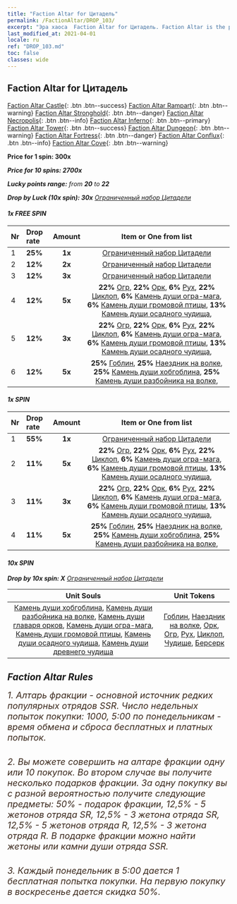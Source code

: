```yaml
---
title: "Faction Altar for Цитадель"
permalink: /FactionAltar/DROP_103/
excerpt: "Эра хаоса  Faction Altar for Цитадель. Faction Altar is the primary method for obtaining SSR units from the popular faction. Limited to 1,000 purchases each week. The popular faction changes at 05:00 every Monday. Purchase attempts and free purchase attempts will also reset then."
last_modified_at: 2021-04-01
locale: ru
ref: "DROP_103.md"
toc: false
classes: wide
---
```


##  Faction Altar for **Цитадель**

  [Faction Altar Castle](/ru/FactionAltar/DROP_101/){: .btn .btn--success} [Faction Altar Rampart](/ru/FactionAltar/DROP_102/){: .btn .btn--warning} [Faction Altar Stronghold](/ru/FactionAltar/DROP_103/){: .btn .btn--danger} [Faction Altar Necropolis](/ru/FactionAltar/DROP_104/){: .btn .btn--info} [Faction Altar Inferno](/ru/FactionAltar/DROP_105/){: .btn .btn--primary} [Faction Altar Tower](/ru/FactionAltar/DROP_106/){: .btn .btn--success} [Faction Altar Dungeon](/ru/FactionAltar/DROP_107/){: .btn .btn--warning} [Faction Altar Fortress](/ru/FactionAltar/DROP_108/){: .btn .btn--danger} [Faction Altar Conflux](/ru/FactionAltar/DROP_109/){: .btn .btn--info} [Faction Altar Cove](/ru/FactionAltar/DROP_112/){: .btn .btn--warning} 

  **Price for 1 spin: 300x** <i class="fas fa-gem"/>

  **Price for 10 spins: 2700x** <i class="fas fa-gem"/>

  **Lucky points range:** from **20** to **22**

  **Drop by Luck (10x spin): 30x** [Ограниченный набор Цитадели](/ru/Items/con_2103/)

####  1x FREE SPIN 

  |    Nr    |  Drop rate  |  Amount   |   Item or One from list  |
  |:---------|:------------|:---------:|:------------------------:|
  | 1 | **25%** | **1x** | [Ограниченный набор Цитадели](/ru/Items/con_2103/) |
  | 2 | **12%** | **2x** | [Ограниченный набор Цитадели](/ru/Items/con_2103/) |
  | 3 | **12%** | **3x** | [Ограниченный набор Цитадели](/ru/Items/con_2103/) |
  | 4 | **12%** | **5x** |  **22%** [Огр](/ru/Items/unt_220/),  **22%** [Орк](/ru/Items/unt_219/),  **6%** [Рух](/ru/Items/unt_221/),  **22%** [Циклоп](/ru/Items/unt_222/),  **6%** [Камень души огра-мага](/ru/Items/unt_308/),  **6%** [Камень души громовой птицы](/ru/Items/unt_309/),  **13%** [Камень души осадного чудища](/ru/Items/unt_310/),  |
  | 5 | **12%** | **3x** |  **22%** [Огр](/ru/Items/unt_220/),  **22%** [Орк](/ru/Items/unt_219/),  **6%** [Рух](/ru/Items/unt_221/),  **22%** [Циклоп](/ru/Items/unt_222/),  **6%** [Камень души огра-мага](/ru/Items/unt_308/),  **6%** [Камень души громовой птицы](/ru/Items/unt_309/),  **13%** [Камень души осадного чудища](/ru/Items/unt_310/),  |
  | 6 | **12%** | **5x** |  **25%** [Гоблин](/ru/Items/unt_217/),  **25%** [Наездник на волке](/ru/Items/unt_218/),  **25%** [Камень души хобгоблина](/ru/Items/unt_305/),  **25%** [Камень души разбойника на волке](/ru/Items/unt_306/),  |


####  1x SPIN 

  |    Nr    |  Drop rate  |  Amount   |   Item or One from list  |
  |:---------|:------------|:---------:|:------------------------:|
  | 1 | **55%** | **1x** | [Ограниченный набор Цитадели](/ru/Items/con_2103/) |
  | 2 | **11%** | **5x** |  **22%** [Огр](/ru/Items/unt_220/),  **22%** [Орк](/ru/Items/unt_219/),  **6%** [Рух](/ru/Items/unt_221/),  **22%** [Циклоп](/ru/Items/unt_222/),  **6%** [Камень души огра-мага](/ru/Items/unt_308/),  **6%** [Камень души громовой птицы](/ru/Items/unt_309/),  **13%** [Камень души осадного чудища](/ru/Items/unt_310/),  |
  | 3 | **11%** | **3x** |  **22%** [Огр](/ru/Items/unt_220/),  **22%** [Орк](/ru/Items/unt_219/),  **6%** [Рух](/ru/Items/unt_221/),  **22%** [Циклоп](/ru/Items/unt_222/),  **6%** [Камень души огра-мага](/ru/Items/unt_308/),  **6%** [Камень души громовой птицы](/ru/Items/unt_309/),  **13%** [Камень души осадного чудища](/ru/Items/unt_310/),  |
  | 4 | **11%** | **5x** |  **25%** [Гоблин](/ru/Items/unt_217/),  **25%** [Наездник на волке](/ru/Items/unt_218/),  **25%** [Камень души хобгоблина](/ru/Items/unt_305/),  **25%** [Камень души разбойника на волке](/ru/Items/unt_306/),  |


####  10x SPIN 

  **Drop by 10x spin: X** [Ограниченный набор Цитадели](/ru/Items/con_2103/)

  |    Unit Souls    |  Unit Tokens  |
  |:----------------:|:-------------:|
  | [Камень души хобгоблина](/ru/Items/unt_305/), [Камень души разбойника на волке](/ru/Items/unt_306/), [Камень души главаря орков](/ru/Items/unt_307/), [Камень души огра-мага](/ru/Items/unt_308/), [Камень души громовой птицы](/ru/Items/unt_309/), [Камень души осадного чудища](/ru/Items/unt_310/), [Камень души древнего чудища](/ru/Items/unt_311/) | [Гоблин](/ru/Items/unt_217/), [Наездник на волке](/ru/Items/unt_218/), [Орк](/ru/Items/unt_219/), [Огр](/ru/Items/unt_220/), [Рух](/ru/Items/unt_221/), [Циклоп](/ru/Items/unt_222/), [Чудище](/ru/Items/unt_223/), [Берсерк](/ru/Items/unt_224/) |



## Faction Altar Rules

  <span style="color: #3c2a1e;font-size:20px">1. Алтарь фракции - основной источник редких популярных отрядов SSR. Число недельных попыток покупки: 1000, 5:00 по понедельникам - время обмена и сброса бесплатных и платных попыток.</span><br/>

<br/>  <span style="color: #3c2a1e;font-size:20px">2. Вы можете совершить на алтаре фракции одну или 10 покупок. Во втором случае вы получите несколько подарков фракции. За одну покупку вы с разной вероятностью получите следующие предметы: 50% - подарок фракции, 12,5% - 5 жетонов отряда SR, 12,5% - 3 жетона отряда SR, 12,5% - 5 жетонов отряда R, 12,5% - 3 жетона отряда R. В подарке фракции можно найти жетоны или камни души отряда SSR.</span>

<br/>  <span style="color: #3c2a1e;font-size:20px">3. Каждый понедельник в 5:00 дается 1 бесплатная попытка покупки. На первую покупку в воскресенье дается скидка 50%.</span><br/>

<br/>